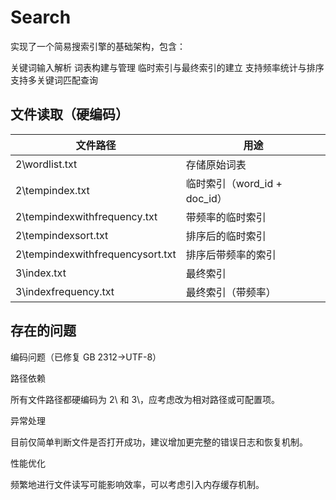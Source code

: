# Search

实现了一个简易搜索引擎的基础架构，包含：

关键词输入解析
词表构建与管理
临时索引与最终索引的建立
支持频率统计与排序
支持多关键词匹配查询

## 文件读取（硬编码）

|文件路径|用途|
|-|-|
|2\wordlist.txt|存储原始词表|
|2\tempindex.txt|临时索引（word_id + doc_id）|
|2\tempindexwithfrequency.txt|带频率的临时索引|
|2\tempindexsort.txt|排序后的临时索引|
|2\tempindexwithfrequencysort.txt|排序后带频率的索引|
|3\index.txt|最终索引|
|3\indexfrequency.txt|最终索引（带频率）|

## 存在的问题

编码问题（已修复 GB 2312->UTF-8）

路径依赖

所有文件路径都硬编码为 2\ 和 3\，应考虑改为相对路径或可配置项。

异常处理

目前仅简单判断文件是否打开成功，建议增加更完整的错误日志和恢复机制。

性能优化

频繁地进行文件读写可能影响效率，可以考虑引入内存缓存机制。
